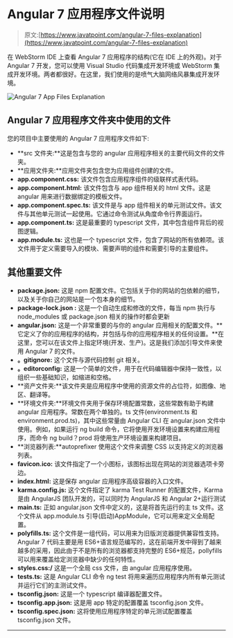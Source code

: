 # Angular 7 应用程序文件说明

> 原文:[https://www.javatpoint.com/angular-7-files-explanation](https://www.javatpoint.com/angular-7-files-explanation)

在 WebStorm IDE 上查看 Angular 7 应用程序的结构(它在 IDE 上的外观)。对于 Angular 7 开发，您可以使用 Visual Studio 代码集成开发环境或 WebStorm 集成开发环境。两者都很好。在这里，我们使用的是喷气大脑网络风暴集成开发环境。

![Angular 7 App Files Explanation](../Images/021a243ef295b20577487e129d7e691c.png)

## Angular 7 应用程序文件夹中使用的文件

您的项目中主要使用的 Angular 7 应用程序文件如下:

*   **src 文件夹:**这是包含与您的 angular 应用程序相关的主要代码文件的文件夹。
*   **应用文件夹:**应用文件夹包含您为应用组件创建的文件。
*   **app.component.css:** 该文件包含应用程序组件的级联样式表代码。
*   **app.component.html:** 该文件包含与 app 组件相关的 html 文件。这是 angular 用来进行数据绑定的模板文件。
*   **app.component.spec.ts:** 该文件是与 app 组件相关的单元测试文件。该文件与其他单元测试一起使用。它通过命令测试从角度命令行界面运行。
*   **app.component.ts:** 这是最重要的 typescript 文件，其中包含组件背后的视图逻辑。
*   **app.module.ts:** 这也是一个 typescript 文件，包含了网站的所有依赖项。该文件用于定义需要导入的模块、需要声明的组件和需要引导的主要组件。

## 其他重要文件

*   **package.json:** 这是 npm 配置文件。它包括关于你的网站的包依赖的细节，以及关于你自己的网站是一个包本身的细节。
*   **package-lock.json :** 这是一个自动生成和修改的文件，每当 npm 执行与 node_modules 或 package.json 相关的操作时都会更新
*   **angular.json:** 这是一个非常重要的与你的 angular 应用相关的配置文件。**它定义了你的应用程序的结构，并包括与你的应用程序相关的任何设置。**在这里，您可以在该文件上指定环境(开发、生产)。这是我们添加引导文件来使用 Angular 7 的文件。
*   **。gitignore:** 这个文件与源代码控制 git 相关。
*   **。editorconfig:** 这是一个简单的文件，用于在代码编辑器中保持一致性，以组织一些基础知识，如缩进和空格。
*   **资产文件夹:**该文件夹是应用程序中使用的资源文件的占位符，如图像、地区、翻译等。
*   **环境文件夹:**环境文件夹用于保存环境配置常数，这些常数有助于构建 angular 应用程序。常数在两个单独的。ts 文件(environment.ts 和 environment.prod.ts)，其中这些常量由 Angular CLI 在 angular.json 文件中使用。例如，如果运行 ng build 命令，它将使用开发环境设置来构建应用程序，而命令 ng build？prod 将使用生产环境设置来构建项目。
*   **浏览器列表:**autoprefixer 使用这个文件来调整 CSS 以支持定义的浏览器列表。
*   **favicon.ico:** 该文件指定了一个小图标，该图标出现在网站的浏览器选项卡旁边。
*   **index.html:** 这是保存 angular 应用程序高级容器的入口文件。
*   **karma.config.js:** 这个文件指定了 karma Test Runner 的配置文件，Karma 是由 AngularJS 团队开发的，可以同时为 AngularJS 和 Angular 2+运行测试
*   **main.ts:** 正如 angular.json 文件中定义的，这是将首先运行的主 ts 文件。这个文件从 app.module.ts 引导(启动)AppModule，它可以用来定义全局配置。
*   **polyfills.ts:** 这个文件是一组代码，可以用来为旧版浏览器提供兼容性支持。Angular 7 代码主要是用 ES6+语言规范编写的，这在前端开发中得到了越来越多的采用，因此由于不是所有的浏览器都支持完整的 ES6+规范，pollyfills 可以用来覆盖给定浏览器中缺少的任何特性。
*   **styles.css:/** 这是一个全局 css 文件，由 angular 应用程序使用。
*   **tests.ts:** 这是 Angular CLI 命令 ng test 将用来遍历应用程序内所有单元测试并运行它们的主测试文件。
*   **tsconfig.json:** 这是一个 typescript 编译器配置文件。
*   **tsconfig.app.json:** 这是用 app 特定的配置覆盖 tsconfig.json 文件。
*   **tsconfig.spec.json:** 这将使用应用程序特定的单元测试配置覆盖 tsconfig.json 文件。

* * *